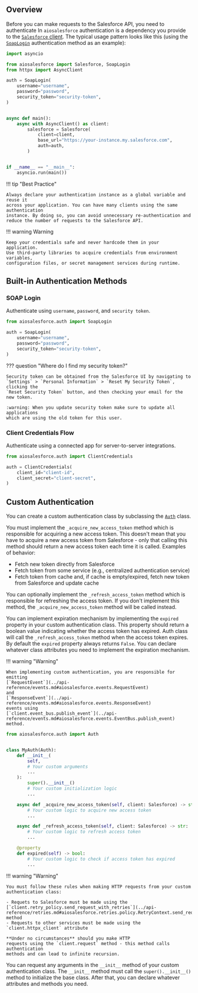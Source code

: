 ## Overview

Before you can make requests to the Salesforce API, you need to authenticate
In `aiosalesforce` authentication is a dependency you provide
to the [`Salesforce` client](./client.md).
The typical usage pattern looks like this
(using the [`SoapLogin`](#soap-login) authentication method as an example):

```python
import asyncio

from aiosalesforce import Salesforce, SoapLogin
from httpx import AsyncClient

auth = SoapLogin(
    username="username",
    password="password",
    security_token="security-token",
)


async def main():
    async with AsyncClient() as client:
        salesforce = Salesforce(
            client=client,
            base_url="https://your-instance.my.salesforce.com",
            auth=auth,
        )


if __name__ == "__main__":
    asyncio.run(main())
```

!!! tip "Best Practice"

    Always declare your authentication instance as a global variable and reuse it
    across your application. You can have many clients using the same authentication
    instance. By doing so, you can avoid unnecessary re-authentication and
    reduce the number of requests to the Salesforce API.

!!! warning Warning

    Keep your credentials safe and never hardcode them in your application.
    Use third-party libraries to acquire credentials from environment variables,
    configuration files, or secret management services during runtime.

## Built-in Authentication Methods

### SOAP Login

Authenticate using `username`, `password`, and `security token`.

```python
from aiosalesforce.auth import SoapLogin

auth = SoapLogin(
    username="username",
    password="password",
    security_token="security-token",
)
```

??? question "Where do I find my security token?"

    Security token can be obtained from the Salesforce UI by navigating to
    `Settings` > `Personal Information` > `Reset My Security Token`, clicking the
    `Reset Security Token` button, and then checking your email for the new token.

    :warning: When you update security token make sure to update all applications
    which are using the old token for this user.

### Client Credentials Flow

Authenticate using a connected app for server-to-server integrations.

```python
from aiosalesforce.auth import ClientCredentials

auth = ClientCredentials(
    client_id="client-id",
    client_secret="client-secret",
)
```

## Custom Authentication

You can create a custom authentication class by subclassing the
[`Auth`](../api-reference/auth.md#aiosalesforce.auth.Auth) class.

You must implement the `_acquire_new_access_token` method which is responsible
for acquiring a new access token. This doesn't mean that you have to acquire a new
access token from Salesforce - only that calling this method should return a new
access token each time it is called. Examples of behavior:

- Fetch new token directly from Salesforce
- Fetch token from some service (e.g., centralized authentication service)
- Fetch token from cache and, if cache is empty/expired, fetch new token from Salesforce
  and update cache

You can optionally implement the `_refresh_access_token` method which is responsible
for refreshing the access token. If you don't implement this method, the
`_acquire_new_access_token` method will be called instead.

You can implement expiration mechanism by implementing the `expired` property in your
custom authentication class. This property should return a boolean value indicating
whether the access token has expired. Auth class will call the `_refresh_access_token`
method when the access token expires. By default the `expired` property always returns
`False`. You can declare whatever class attributes you need to implement the expiration
mechanism.

!!! warning "Warning"

    When implementing custom authentication, you are responsible for emitting
    [`RequestEvent`](../api-reference/events.md#aiosalesforce.events.RequestEvent)
    and
    [`ResponseEvent`](../api-reference/events.md#aiosalesforce.events.ResponseEvent)
    events using
    [`client.event_bus.publish_event`](../api-reference/events.md#aiosalesforce.events.EventBus.publish_event)
    method.

```python
from aiosalesforce.auth import Auth


class MyAuth(Auth):
    def __init__(
        self,
        # Your custom arguments
        ...
    ):
        super().__init__()
        # Your custom initialization logic
        ...

    async def _acquire_new_access_token(self, client: Salesforce) -> str:
        # Your custom logic to acquire new access token
        ...

    async def _refresh_access_token(self, client: Salesforce) -> str:
        # Your custom logic to refresh access token
        ...

    @property
    def expired(self) -> bool:
        # Your custom logic to check if access token has expired
        ...
```

!!! warning "Warning"

    You must follow these rules when making HTTP requests from your custom
    authentication class:

    - Requets to Salesforce must be made using the
    [`client.retry_policy.send_request_with_retries`](../api-reference/retries.md#aiosalesforce.retries.policy.RetryContext.send_request_with_retries) method
    - Requests to other services must be made using the `client.httpx_client` attribute

    **Under no circumstances** should you make HTTP
    requests using the `client.request` method - this method calls authentication
    methods and can lead to infinite recursion.

You can request any arguments in the `__init__` method of your custom authentication
class. The `__init__` method must call the `super().__init__()` method to initialize
the base class. After that, you can declare whatever attributes and methods you need.

